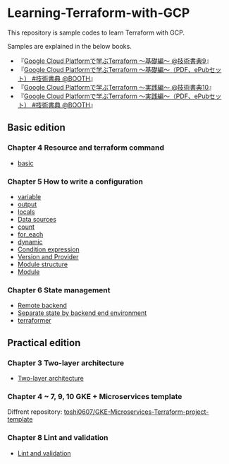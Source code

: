 # Learning-Terraform-with-GCP

This repository is sample codes to learn Terraform with GCP.

Samples are explained in the below books.

* 『[Google Cloud Platformで学ぶTerraform 〜基礎編〜 @技術書典9](https://techbookfest.org/product/6331235183886336)』
* 『[Google Cloud Platformで学ぶTerraform 〜基礎編〜（PDF、ePubセット） #技術書典 @BOOTH](https://toshi0607.booth.pm/items/2354817)』
* 『[Google Cloud Platformで学ぶTerraform 〜実践編〜 @技術書典10](https://techbookfest.org/product/6366164626178048)』
* 『[Google Cloud Platformで学ぶTerraform 〜実践編〜（PDF、ePubセット） #技術書典 @BOOTH](https://toshi0607.booth.pm/items/2629085)』

## Basic edition

### Chapter 4 Resource and terraform command

* [basic](./basic)

### Chapter 5 How to write a configuration

* [variable](./variable)
* [output](./output)
* [locals](./locals)
* [Data sources](./data-sources)
* [count](./count)
* [for_each](./for_each)
* [dynamic](./dynamic)
* [Condition expression](./condition)
* [Version and Provider](./version-and-provider)
* [Module structure](./module-sample)
* [Module](./module-test)

### Chapter 6 State management

* [Remote backend](./remote-backend)
* [Separate state by backend end environment](./state-separation)
* [terraformer](./terraformer-test)

## Practical edition

### Chapter 3 Two-layer architecture

* [Two-layer architecture](./two-layer-architecture)

### Chapter 4 ~ 7, 9, 10 GKE + Microservices template

Diffrent repository: [toshi0607/GKE-Microservices-Terraform-project-template](https://github.com/toshi0607/GKE-Microservices-Terraform-project-template)

### Chapter 8 Lint and validation

* [Lint and validation](./lint-and-validation/)
